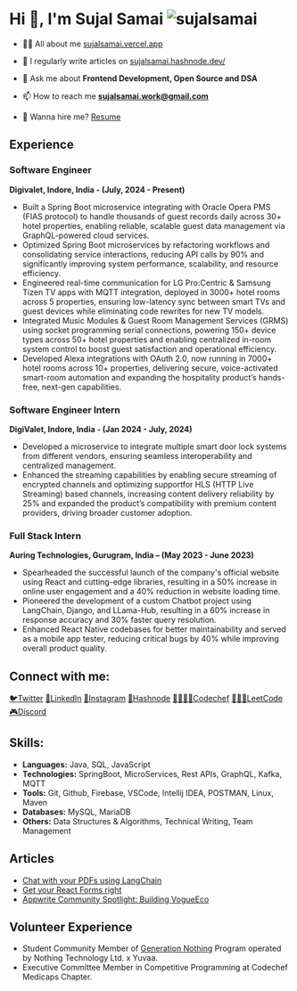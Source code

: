 # Hi 👋, I'm Sujal Samai   <img src="https://komarev.com/ghpvc/?username=sujalsamai&label=Profile%20views&color=0e75b6&style=flat" alt="sujalsamai" /> 

- 👨‍💻 All about me [sujalsamai.vercel.app](https://sujalsamai.vercel.app)


- 📝 I regularly write articles on [sujalsamai.hashnode.dev/](https://sujalsamai.hashnode.dev/)

- 💬 Ask me about **Frontend Development, Open Source and DSA**

- 📫 How to reach me **sujalsamai.work@gmail.com**

- 📄 Wanna hire me? [Resume](https://drive.google.com/file/d/1lflK3bRkCGBY1DkEH3OWL9M6seXnoEBC/view?usp=sharing)

## Experience

### Software Engineer

**Digivalet, Indore, India - (July, 2024 - Present)**
- Built a Spring Boot microservice integrating with Oracle Opera PMS (FIAS protocol) to handle thousands of guest
records daily across 30+ hotel properties, enabling reliable, scalable guest data management via GraphQL-powered
cloud services.
- Optimized Spring Boot microservices by refactoring workflows and consolidating service interactions, reducing API
calls by 90% and significantly improving system performance, scalability, and resource efficiency.
- Engineered real-time communication for LG Pro:Centric & Samsung Tizen TV apps with MQTT integration, deployed
in 3000+ hotel rooms across 5 properties, ensuring low-latency sync between smart TVs and guest devices while
eliminating code rewrites for new TV models.
- Integrated Music Modules & Guest Room Management Services (GRMS) using socket programming serial
connections, powering 150+ device types across 50+ hotel properties and enabling centralized in-room system control
to boost guest satisfaction and operational efficiency.
- Developed Alexa integrations with OAuth 2.0, now running in 7000+ hotel rooms across 10+ properties, delivering
secure, voice-activated smart-room automation and expanding the hospitality product’s hands-free, next-gen
capabilities.

### Software Engineer Intern

**DigiValet, Indore, India - (Jan 2024 - July, 2024)**
- Developed a microservice to integrate multiple smart door lock systems from different vendors, ensuring seamless
interoperability and centralized management.
- Enhanced the streaming capabilities by enabling secure streaming of encrypted channels and optimizing supportfor
HLS (HTTP Live Streaming) based channels, increasing content delivery reliability by 25% and expanded the product’s
compatibility with premium content providers, driving broader customer adoption.

### Full Stack Intern

**Auring Technologies, Gurugram, India – (May 2023 - June 2023)**

- Spearheaded the successful launch of the company's official website using React and cutting-edge libraries, resulting in a 50% increase in online user engagement and a 40% reduction in website loading time.
- Pioneered the development of a custom Chatbot project using LangChain, Django, and LLama-Hub, resulting in a 60% increase in response accuracy and 30% faster query resolution.
- Enhanced React Native codebases for better maintainability and served as a mobile app tester, reducing critical bugs by 40% while improving overall product quality.

## Connect with me:
<p align="left">
<a href="https://x.com/sujalsamai" target="blank">🐦Twitter</a>
<a href="https://linkedin.com/in/sujal-samai" target="blank">🔗LinkedIn</a>
<a href="https://instagram.com/sujalsamai" target="blank">📸Instagram</a>
<a href="https://hashnode.com/sujalsamai" target="blank">📝Hashnode</a>
<a href="https://www.codechef.com/users/sujalsamai" target="blank">🧑🧑🏽‍🍳Codechef</a>
<a href="https://www.leetcode.com/sujalsamai" target="blank">👨🏽‍💻LeetCode</a>
<a href="https://discord.gg/6596" target="blank">🎮Discord</a>
</p>

## Skills:
- **Languages:** Java, SQL, JavaScript
- **Technologies:** SpringBoot, MicroServices, Rest APIs, GraphQL, Kafka, MQTT
- **Tools:** Git, Github, Firebase, VSCode, Intellij IDEA, POSTMAN, Linux, Maven
- **Databases:** MySQL, MariaDB
- **Others:** Data Structures & Algorithms, Technical Writing, Team Management

## Articles
- [Chat with your PDFs using LangChain](https://sujalsamai.hashnode.dev/chat-with-your-pdfs-using-langchain)
- [Get your React Forms right](https://sujalsamai.hashnode.dev/get-your-react-forms-right)
- [Appwrite Community Spotlight: Building VogueEco](https://dev.to/appwrite/community-spotlight-building-vogueeco-a-sustainable-fashion-app-7c8?utm_content=252522006&utm_medium=social&utm_source=twitter&hss_channel=tw-806598100764807170)

## Volunteer Experience
- Student Community Member of [Generation Nothing](https://in.nothing.tech/blogs/news/our-new-student-program-generation-nothing) Program operated by Nothing Technology Ltd. x Yuvaa.
- Executive Committee Member in Competitive Programming at Codechef Medicaps Chapter.

